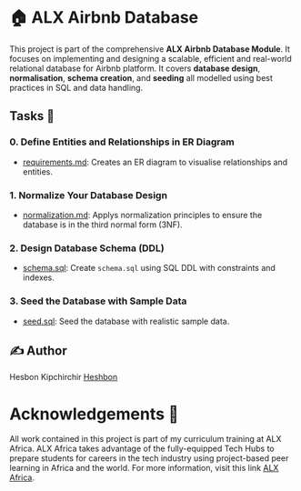 # 🏠 ALX Airbnb Database

This project is part of the comprehensive **ALX Airbnb Database Module**. It focuses on implementing and designing a scalable, efficient and real-world relational database for Airbnb platform. It covers **database design**, **normalisation**, **schema creation**, and **seeding** all modelled using best practices in SQL and data handling.

## Tasks 📃

### 0. Define Entities and Relationships in ER Diagram

  + <u>[requirements.md](https://github.com/Heshbon/alx-airbnb-database/blob/main/ERD/requirements.md)</u>: Creates an ER diagram to visualise relationships and entities.

### 1. Normalize Your Database Design

  + <u>[normalization.md](https://github.com/Heshbon/alx-airbnb-database/blob/main/normalization.md)</u>: Applys normalization principles to ensure the database is in the third normal form (3NF).

### 2. Design Database Schema (DDL)

  + <u>[schema.sql](https://github.com/Heshbon/alx-airbnb-database/blob/main/database-script-0x01/schema.sql)</u>: Create `schema.sql` using SQL DDL with constraints and indexes.

### 3. Seed the Database with Sample Data
  + <u>[seed.sql](https://github.com/Heshbon/alx-airbnb-database/blob/main/database-script-0x02/seed.sql)</u>: Seed the database with realistic sample data.


## ✍️ Author

Hesbon Kipchirchir <u>[Heshbon](https://github.com/Heshbon)</u>

# Acknowledgements 🙏

All work contained in this project is part of my curriculum training at ALX Africa. ALX Africa takes advantage of the fully-equipped Tech Hubs to prepare students for careers in the tech industry using project-based peer learning in Africa and the world. For more information, visit this link <u>[ALX Africa](https://www.alxafrica.com)</u>.
